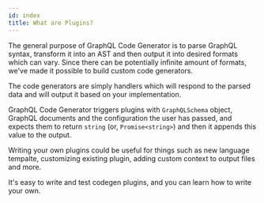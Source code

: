 ```yaml
---
id: index
title: What are Plugins?
---
```


The general purpose of GraphQL Code Generator is to parse GraphQL syntax, transform it into an AST and then output it into desired formats which can vary. Since there can be potentially infinite amount of formats, we've made it possible to build custom code generators.

The code generators are simply handlers which will respond to the parsed data and will output it based on your implementation.

GraphQL Code Generator triggers plugins with `GraphQLSchema` object, GraphQL documents and the configuration the user has passed, and expects them to return `string` (or, `Promise<string>`) and then it appends this value to the output.

Writing your own plugins could be useful for things such as new language tempalte, customizing existing plugin, adding custom context to output files and more.

It's easy to write and test codegen plugins, and you can learn how to write your own.
